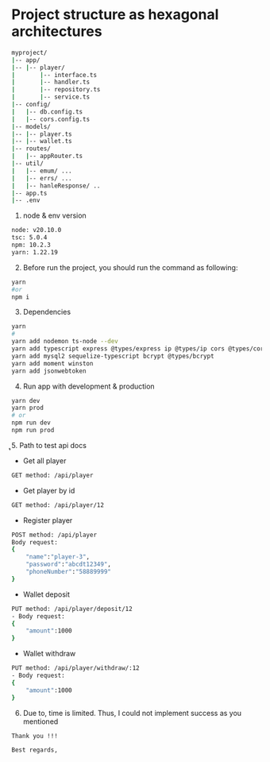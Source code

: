 # Project structure as hexagonal architectures

```bash
myproject/
|-- app/
|-- |-- player/
|       |-- interface.ts
|       |-- handler.ts
|       |-- repository.ts
|       |-- service.ts
|-- config/
|   |-- db.config.ts
|   |-- cors.config.ts
|-- models/
|-- |-- player.ts
|-- |-- wallet.ts
|-- routes/
|   |-- appRouter.ts
|-- util/
|   |-- emum/ ...
|   |-- errs/ ...
|   |-- hanleResponse/ ..
|-- app.ts
|-- .env

```

1. node & env version

```bash
node: v20.10.0
tsc: 5.0.4
npm: 10.2.3
yarn: 1.22.19

```

2. Before run the project, you should run the command as following:

```bash
yarn
#or
npm i
```

3. Dependencies

```bash
yarn
#
yarn add nodemon ts-node --dev
yarn add typescript express @types/express ip @types/ip cors @types/cors dotenv @types/dotenv
yarn add mysql2 sequelize-typescript bcrypt @types/bcrypt
yarn add moment winston
yarn add jsonwebtoken
```

4. Run app with development & production

```bash
yarn dev
yarn prod
# or
npm run dev
npm run prod
```

ຸ5. Path to test api docs

- Get all player

```bash
GET method: /api/player
```

- Get player by id

```bash
GET method: /api/player/12
```

- Register player

```bash
POST method: /api/player
Body request:
{
    "name":"player-3",
    "password":"abcdt12349",
    "phoneNumber":"58889999"
}
```

- Wallet deposit

```bash
PUT method: /api/player/deposit/12
- Body request:
{
    "amount":1000
}
```

- Wallet withdraw

```bash
PUT method: /api/player/withdraw/:12
- Body request:
{
    "amount":1000
}

```

6. Due to, time is limited. Thus, I could not implement success as you mentioned

```bash
Thank you !!!

Best regards,
```
